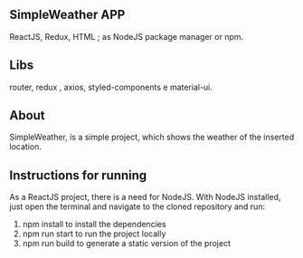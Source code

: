 ## SimpleWeather APP


ReactJS, Redux, HTML ; as NodeJS package manager or npm.


## Libs

router, redux , axios, styled-components e material-ui.


## About

SimpleWeather, is a simple project, which shows the weather of the inserted location.


 
## Instructions for running

As a ReactJS project, there is a need for NodeJS. With NodeJS installed, just open the terminal and navigate to the cloned repository and run:

1. npm install to install the dependencies
2. npm run start to run the project locally
3. npm run build to generate a static version of the project
